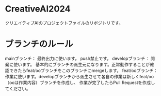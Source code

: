 # CreativeAI2024
クリエイティブAIのプロジェクトファイルのリポジトリです。

# ブランチのルール
mainブランチ：
最終出力に使います。
push禁止です。
developブランチ：
開発に使います。
基本的にブランチの派生元になります。正常動作することが確認できたらfeat/ooブランチをこのブランチにmergeします。
feat/ooブランチ：
作業に使います。developブランチから派生させて各自の作業は新しくfeat/oo（ooは作業内容）ブランチを作成し、
作業が完了したらPull Requestを作成してください。
